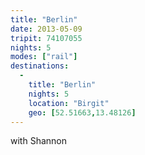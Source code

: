 ```yaml
---
title: "Berlin"
date: 2013-05-09
tripit: 74107055
nights: 5
modes: ["rail"]
destinations:
  -
    title: "Berlin"
    nights: 5
    location: "Birgit"
    geo: [52.51663,13.48126]
---
```


with Shannon
